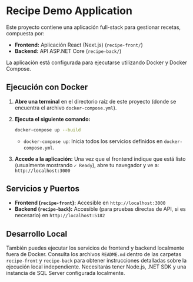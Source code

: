 # Recipe Demo Application

Este proyecto contiene una aplicación full-stack para gestionar recetas, compuesta por:

*   **Frontend:** Aplicación React (Next.js) (`recipe-front/`)
*   **Backend:** API ASP.NET Core (`recipe-back/`)

La aplicación está configurada para ejecutarse utilizando Docker y Docker Compose.

## Ejecución con Docker

1.  **Abre una terminal** en el directorio raíz de este proyecto (donde se encuentra el archivo `docker-compose.yml`).
2.  **Ejecuta el siguiente comando:**

    ```bash
    docker-compose up --build
    ```

    *   `docker-compose up`: Inicia todos los servicios definidos en `docker-compose.yml`.

3.  **Accede a la aplicación:** Una vez que el frontend indique que está listo (usualmente mostrando `✓ Ready`), abre tu navegador y ve a:
    `http://localhost:3000`

## Servicios y Puertos

*   **Frontend (`recipe-front`):** Accesible en `http://localhost:3000`
*   **Backend (`recipe-back`):** Accesible (para pruebas directas de API, si es necesario) en `http://localhost:5182`

## Desarrollo Local

También puedes ejecutar los servicios de frontend y backend localmente fuera de Docker. Consulta los archivos `README.md` dentro de las carpetas `recipe-front` y `recipe-back` para obtener instrucciones detalladas sobre la ejecución local independiente. Necesitarás tener Node.js, .NET SDK y una instancia de SQL Server configurada localmente.
